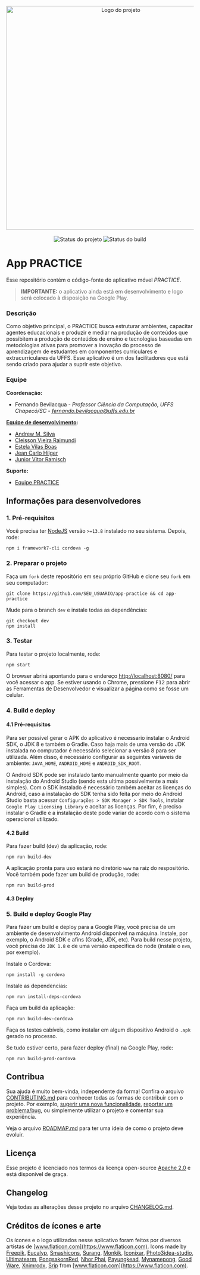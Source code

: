 <p align="center">
    <img width="600" src=".github/logo.png" title="Logo do projeto"><br /><br />
    <img src="https://img.shields.io/maintenance/yes/2020?style=for-the-badge" title="Status do projeto">
    <img src="https://img.shields.io/github/workflow/status/ccuffs/template/ci.uffs.cc?label=Build&logo=github&logoColor=white&style=for-the-badge" title="Status do build">
</p>

# App PRACTICE

Esse repositório contém o código-fonte do aplicativo móvel *PRACTICE*.

> **IMPORTANTE:** o aplicativo ainda está em desenvolvimento e logo será colocado à disposição na Google Play.

### Descrição

Como objetivo principal, o PRACTICE busca estruturar ambientes, capacitar agentes educacionais e produzir e mediar na produção de conteúdos que possibitem a produção de conteúdos de ensino e tecnologias baseadas em metodologias ativas para promover a inovação do processo de aprendizagem de estudantes em componentes curriculares e extracurriculares da UFFS. Esse aplicativo é um dos facilitadores que está sendo criado para ajudar a suprir este objetivo.

### Equipe

**Coordenação:**
* Fernando Bevilacqua - _Professor Ciência da Computação, UFFS Chapecó/SC - [fernando.bevilacqua@uffs.edu.br](mailto:fernando.bevilacqua@uffs.edu.br)_

**[Equipe de desenvolvimento](https://github.com/orgs/practice-uffs/teams/dev):**


* [Andrew M. Silva](https://github.com/andrewmsilva)
* [Cleisson Vieira Raimundi](https://github.com/CleissonVieira)
* [Estela Vilas Boas](https://github.com/estelavilasboas)
* [Jean Carlo Hilger](https://github.com/JeanCHilger)
* [Junior Vitor Ramisch](https://github.com/arufonsekun)

**Suporte:**
* [Equipe PRACTICE](https://practice.uffs.cc/)

## Informações para desenvolvedores

### 1. Pré-requisitos

Você precisa ter [NodeJS](https://nodejs.org/en/) versão `>=13.8` instalado no seu sistema. Depois, rode:

```
npm i framework7-cli cordova -g
```

### 2. Preparar o projeto

Faça um `fork` deste repositório em seu próprio GitHub e clone seu `fork` em seu computador:

```
git clone https://github.com/SEU_USUARIO/app-practice && cd app-practice
```

Mude para o branch `dev` e instale todas as dependências:

```
git checkout dev
npm install
```

### 3. Testar

Para testar o projeto localmente, rode:

```
npm start
```

O browser abrirá apontando para o endereço [http://localhost:8080/](http://localhost:8080/) para você acessar o app. Se estiver usando o Chrome, pressione <kbd>F12</kbd> para abrir as Ferramentas de Desenvolvedor e visualizar a página como se fosse um celular.

### 4. Build e deploy

#### 4.1 Pré-requisitos

Para ser possível gerar o APK do aplicativo é necessario instalar o Android SDK, o JDK 8 e também o Gradle. Caso haja mais de uma versão do JDK instalada no computador é necessário selecionar a versão 8 para ser utilizada.  Além disso, é necessário configurar as seguintes variaveis de ambiente: `JAVA_HOME`, `ANDROID_HOME` e `ANDROID_SDK_ROOT`.

O Android SDK pode ser instalado tanto manualmente quanto por meio da instalação do Android Studio (sendo esta ultima possívelmente a mais simples). Com o SDK instalado é necessário também aceitar as licenças do Android, caso a instalação do SDK tenha sido feita por meio do Android Studio basta acessar `Configurações > SDK Manager > SDK Tools`, instalar `Google Play Licensing Library` e aceitar as licenças. 
Por fim, é preciso instalar o Gradle e a instalação deste pode variar de acordo com o sistema operacional utilizado.

#### 4.2 Build

Para fazer build (dev) da aplicação, rode:

```
npm run build-dev
```

A aplicação pronta para uso estará no diretório `www` na raiz do respositório. Você também pode fazer um build de produção, rode:

```
npm run build-prod
```
#### 4.3 Deploy

### 5. Build e deploy Google Play

Para fazer um build e deploy para a Google Play, você precisa de um ambiente de desenvolvimento Android disponível na máquina. Instale, por exemplo, o Android SDK e afins (Grade, JDK, etc). Para build nesse projeto, você precisa do `JDK 1.8` e de uma versão especifica do node (instale o `nvm`, por exemplo).

Instale o Cordova:

```
npm install -g cordova
```

Instale as dependencias:

```
npm run install-deps-cordova
```

Faça um build da aplicação:

```
npm run build-dev-cordova
```

Faça os testes cabíveis, como instalar em algum dispositivo Android o `.apk` gerado no processo.

Se tudo estiver certo, para fazer deploy (final) na Google Play, rode:

```
npm run build-prod-cordova
```

## Contribua

Sua ajuda é muito bem-vinda, independente da forma! Confira o arquivo [CONTRIBUTING.md](CONTRIBUTING.md) para conhecer todas as formas de contribuir com o projeto. Por exemplo, [sugerir uma nova funcionalidade](https://github.com/practice-uffs/app-practice/issues/new?assignees=&labels=&template=feature_request.md&title=), [reportar um problema/bug](https://github.com/practice-uffs/app-practice/issues/new?assignees=&labels=bug&template=bug_report.md&title=), ou simplemente utilizar o projeto e comentar sua experiência.

Veja o arquivo [ROADMAP.md](ROADMAP.md) para ter uma ideia de como o projeto deve evoluir.


## Licença

Esse projeto é licenciado nos termos da licença open-source [Apache 2.0](https://choosealicense.com/licenses/apache-2.0/) e está disponível de graça.

## Changelog

Veja todas as alterações desse projeto no arquivo [CHANGELOG.md](CHANGELOG.md).

## Créditos de ícones e arte

Os ícones e o logo utilizados nesse aplicativo foram feitos por diversos artistas de [www.flaticon.com](https://www.flaticon.com).
Icons made by [Freepik](https://www.flaticon.com/authors/Freepik), [Eucalyp](https://www.flaticon.com/authors/Eucalyp), [Smashicons](https://www.flaticon.com/authors/Smashicons), [Surang](https://www.flaticon.com/authors/Surang), [Monkik](https://www.flaticon.com/authors/Monkik), [Iconixar](https://www.flaticon.com/authors/Iconixar), [Photo3idea-studio](https://www.flaticon.com/authors/Photo3idea-studio), [Ultimatearm](https://www.flaticon.com/authors/Ultimatearm), [PongsakornRed](https://www.flaticon.com/authors/PongsakornRed), [Nhor Phai](https://www.flaticon.com/authors/Nhor-Phai), [Payungkead](https://www.flaticon.com/authors/Payungkead), [Mynamepong](https://www.flaticon.com/authors/Mynamepong), [Good Ware](https://www.flaticon.com/authors/Good-Ware), [Xnimrodx](https://www.flaticon.com/authors/Xnimrodx), [Srip](https://www.flaticon.com/authors/Srip) from [www.flaticon.com](https://www.flaticon.com).
